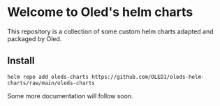 # Welcome to **Oled's helm charts**
This repository is a collection of some custom helm charts adapted and packaged by Oled.

## Install
```
helm repo add oleds-charts https://github.com/OLED1/oleds-helm-charts/raw/main/oleds-charts
```

Some more documentation will follow soon.

